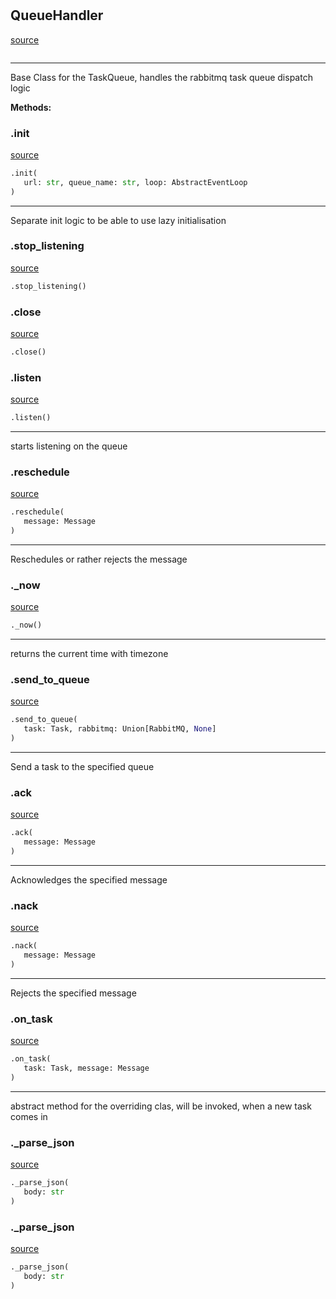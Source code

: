 #


## QueueHandler
[source](https://github.com/llxp/chain-factory/blob/master/framework/src/chain_factory/queue_handler.py/#L24)
```python 

```


---
Base Class for the TaskQueue,
handles the rabbitmq task queue dispatch logic


**Methods:**


### .init
[source](https://github.com/llxp/chain-factory/blob/master/framework/src/chain_factory/queue_handler.py/#L32)
```python
.init(
   url: str, queue_name: str, loop: AbstractEventLoop
)
```

---
Separate init logic to be able to use lazy initialisation

### .stop_listening
[source](https://github.com/llxp/chain-factory/blob/master/framework/src/chain_factory/queue_handler.py/#L39)
```python
.stop_listening()
```


### .close
[source](https://github.com/llxp/chain-factory/blob/master/framework/src/chain_factory/queue_handler.py/#L43)
```python
.close()
```


### .listen
[source](https://github.com/llxp/chain-factory/blob/master/framework/src/chain_factory/queue_handler.py/#L59)
```python
.listen()
```

---
starts listening on the queue

### .reschedule
[source](https://github.com/llxp/chain-factory/blob/master/framework/src/chain_factory/queue_handler.py/#L67)
```python
.reschedule(
   message: Message
)
```

---
Reschedules or rather rejects the message

### ._now
[source](https://github.com/llxp/chain-factory/blob/master/framework/src/chain_factory/queue_handler.py/#L74)
```python
._now()
```

---
returns the current time with timezone

### .send_to_queue
[source](https://github.com/llxp/chain-factory/blob/master/framework/src/chain_factory/queue_handler.py/#L81)
```python
.send_to_queue(
   task: Task, rabbitmq: Union[RabbitMQ, None]
)
```

---
Send a task to the specified queue

### .ack
[source](https://github.com/llxp/chain-factory/blob/master/framework/src/chain_factory/queue_handler.py/#L90)
```python
.ack(
   message: Message
)
```

---
Acknowledges the specified message

### .nack
[source](https://github.com/llxp/chain-factory/blob/master/framework/src/chain_factory/queue_handler.py/#L98)
```python
.nack(
   message: Message
)
```

---
Rejects the specified message

### .on_task
[source](https://github.com/llxp/chain-factory/blob/master/framework/src/chain_factory/queue_handler.py/#L107)
```python
.on_task(
   task: Task, message: Message
)
```

---
abstract method for the overriding clas,
will be invoked, when a new task comes in

### ._parse_json
[source](https://github.com/llxp/chain-factory/blob/master/framework/src/chain_factory/queue_handler.py/#L142)
```python
._parse_json(
   body: str
)
```


### ._parse_json
[source](https://github.com/llxp/chain-factory/blob/master/framework/src/chain_factory/queue_handler.py/#L142)
```python
._parse_json(
   body: str
)
```

